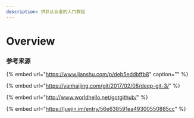 ```yaml
---
description: 供非从业者的入门教程
---
```


# Overview

### ​参考来源

{% embed url="https://www.jianshu.com/p/deb5eddbffb8" caption="" %}

{% embed url="https://yanhaijing.com/git/2017/02/08/deep-git-3/" %}

{% embed url="http://www.worldhello.net/gotgithub/" %}

{% embed url="https://juejin.im/entry/56e638591ea49300550885cc" %}

